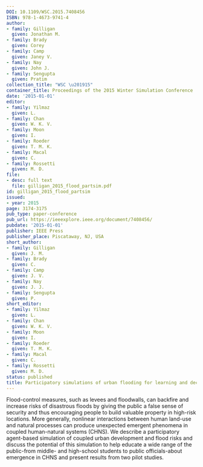 ```yaml
---
DOI: 10.1109/WSC.2015.7408456
ISBN: 978-1-4673-9741-4
author:
- family: Gilligan
  given: Jonathan M.
- family: Brady
  given: Corey
- family: Camp
  given: Janey V.
- family: Nay
  given: John J.
- family: Sengupta
  given: Pratim
collection_title: "WSC \u201915"
container_title: Proceedings of the 2015 Winter Simulation Conference
date: '2015-01-01'
editor:
- family: Yilmaz
  given: L.
- family: Chan
  given: W. K. V.
- family: Moon
  given: I.
- family: Roeder
  given: T. M. K.
- family: Macal
  given: C.
- family: Rossetti
  given: M. D.
file:
- desc: full text
  file: gilligan_2015_flood_partsim.pdf
id: gilligan_2015_flood_partsim
issued:
- year: 2015
page: 3174-3175
pub_type: paper-conference
pub_url: https://ieeexplore.ieee.org/document/7408456/
pubdate: '2015-01-01'
publisher: IEEE Press
publisher_place: Piscataway, NJ, USA
short_author:
- family: Gilligan
  given: J. M.
- family: Brady
  given: C.
- family: Camp
  given: J. V.
- family: Nay
  given: J. J.
- family: Sengupta
  given: P.
short_editor:
- family: Yilmaz
  given: L.
- family: Chan
  given: W. K. V.
- family: Moon
  given: I.
- family: Roeder
  given: T. M. K.
- family: Macal
  given: C.
- family: Rossetti
  given: M. D.
status: published
title: Participatory simulations of urban flooding for learning and decision support
---
```

Flood-control measures, such as levees and floodwalls, can backfire and increase risks of disastrous floods by giving the public a false sense of security and thus encouraging people to build valuable property in high-risk locations. More generally, nonlinear interactions between human land-use and natural processes can produce unexpected emergent phenomena in coupled human-natural systems (CHNS). We describe a participatory agent-based simulation of coupled urban development and flood risks and discuss the potential of this simulation to help educate a wide range of the public-from middle- and high-school students to public officials-about emergence in CHNS and present results from two pilot studies.
